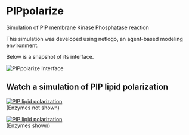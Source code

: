 # PIPpolarize

Simulation of PIP membrane Kinase Phosphatase reaction

This simulation was developed using netlogo, an agent-based modeling environment.

Below is a snapshot of its interface.

![PIPpolarize Interface](https://i.imgur.com/lYVYbxq.png)

## Watch a simulation of PIP lipid polarization

[![PIP lipid polarization](https://i.imgur.com/PPpGJcz.png)](https://user-images.githubusercontent.com/64168717/182077975-c5d0663b-6651-40f8-a3e1-e66182755257.mp4)
</br>(Enzymes not shown)


[![PIP lipid polarization](https://i.imgur.com/eVVdIEn.png)](https://drive.google.com/file/d/1hFKuSchuiKZCo3RUYKIzOytTPrhi0OUX/view?usp=drive_link)
</br>(Enzymes shown)
